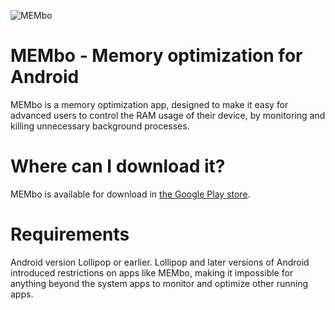 ![MEMbo](https://i.imgur.com/ndMqiQM.png) 

# MEMbo - Memory optimization for Android

MEMbo is a memory optimization app, designed to make it easy for advanced users to control the RAM usage of their device, by monitoring and killing unnecessary background processes.

# Where can I download it?

MEMbo is available for download in [the Google Play store](https://play.google.com/store/apps/details?id=com.hasmobi.rambo).

# Requirements
Android version Lollipop or earlier. Lollipop and later versions of Android introduced restrictions on apps like MEMbo, making it impossible for anything beyond the system apps to monitor and optimize other running apps.